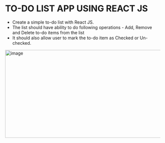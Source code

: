# TO-DO LIST APP USING REACT JS
* Create a simple to-do list with React JS. 
* The list should have ability to do following operations - Add, Remove and Delete to-do items from the list   
* It should also allow user to mark the to-do item as Checked or Un-checked.

<img width="890" height="286" alt="image" src="https://github.com/user-attachments/assets/cc53882d-70c7-4944-a854-37550918f9ca" />
